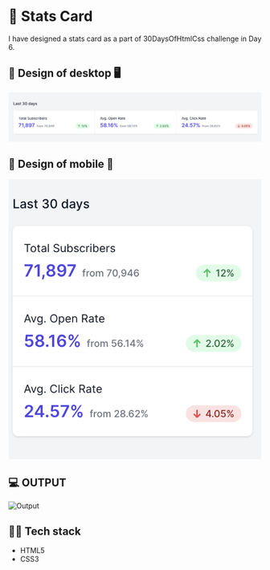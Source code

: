 # 🎴 Stats Card
I have designed a stats card as a part of 30DaysOfHtmlCss challenge in Day 6.

## 🎨 Design of desktop 🖥️
![Design](design[DESKTOP].png)

## 🎨 Design of mobile 📱
![Design](design[MOBILE].png)

## 💻 OUTPUT 
![Output](statcard.gif)

## 👨‍💻 Tech stack
- HTML5
- CSS3